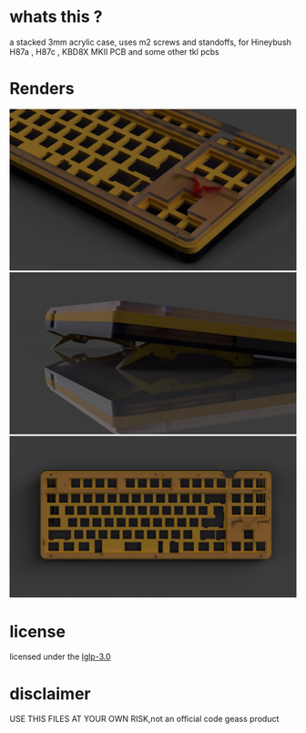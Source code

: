 # whats this ?
a stacked 3mm acrylic case, 
uses m2 screws and standoffs,
for Hineybush H87a , H87c , KBD8X MKII PCB and some other tkl pcbs  
# Renders
![](renders/CASE_geass_2021-Mar-05_09-40-49AM-000_CustomizedView6568153459_png.png)
![](renders/CASE_geass_2021-Mar-05_09-41-53AM-000_CustomizedView13317222809_png.png)
![](renders/CASE_geass_2021-Mar-05_09-42-16AM-000_CustomizedView20238220096_png.png)
# license 
licensed under the [lglp-3.0](LICENSE)
# disclaimer
USE THIS FILES AT YOUR OWN RISK,not an official code geass product
